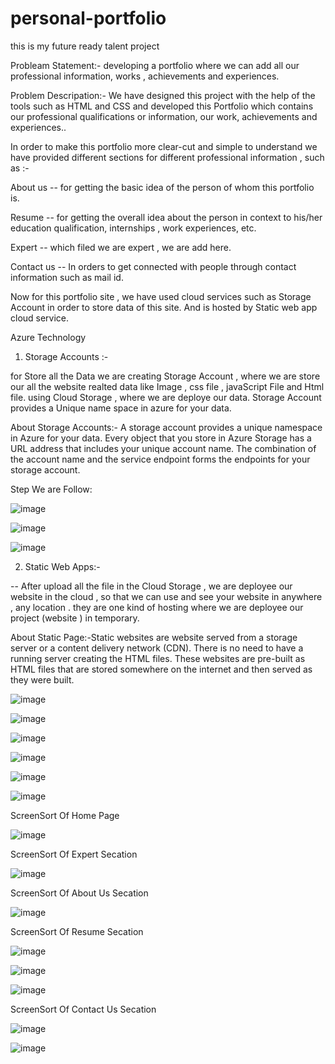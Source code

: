 # personal-portfolio

this is my future ready talent project

Probleam Statement:- developing a portfolio where we can add all our professional information, works , achievements and experiences.

Problem Descripation:- We have designed this project with the help of the tools such as HTML  and CSS and developed this Portfolio which contains our professional qualifications or information, our work, achievements and experiences..

In order to make this portfolio more clear-cut and simple to understand we have provided different sections for different professional information , such as :-

About us -- for getting the basic idea of the person of whom this portfolio is.

Resume -- for getting the overall idea about the person in context to his/her education qualification, internships , work experiences, etc.

Expert -- which filed we are expert , we are add here.

Contact us -- In orders to get connected with people through contact information such as mail id.

Now for this portfolio site , we have used cloud services such as Storage Account in order to store data of this site. And is hosted by Static web app cloud service.

Azure Technology 

  1. Storage Accounts :-

for Store all the Data we are creating Storage Account , where we are store our all the website realted data like Image , css file , javaScript File and Html file. using Cloud Storage , where we are deploye our data. Storage Account provides a Unique name space in azure for your data.

About Storage Accounts:- A storage account provides a unique namespace in Azure for your data. Every object that you store in Azure Storage has a URL address that includes your unique account name. The combination of the account name and the service endpoint forms the endpoints for your storage account.

Step We are Follow:

![image](https://github.com/kunal9211pandey/personal-portfolio/assets/118272078/4e085fb8-66f5-49b3-aa7c-70c3ef5bf061)

![image](https://github.com/kunal9211pandey/personal-portfolio/assets/118272078/a1ed982c-8f1e-4cc6-ad0e-c3f912c41e28)

![image](https://github.com/kunal9211pandey/personal-portfolio/assets/118272078/5df21d0c-5694-4f19-ad6c-5ded43420c7d)




  2. Static Web Apps:-

-- After upload all the file in the Cloud Storage , we are deployee our website in the cloud , so that we can use and see your website in anywhere , any location . they are one kind of hosting where we are deployee our project (website ) in temporary.

About Static Page:-Static websites are website served from a storage server or a content delivery network (CDN). There is no need to have a running server creating the HTML files. These websites are pre-built as HTML files that are stored somewhere on the internet and then served as they were built.

![image](https://github.com/kunal9211pandey/personal-portfolio/assets/118272078/af8ea9f5-6950-42a3-8408-4396114ded56)

![image](https://github.com/kunal9211pandey/personal-portfolio/assets/118272078/d7731e4b-caaa-4318-9aa5-d7bd28baca15)

![image](https://github.com/kunal9211pandey/personal-portfolio/assets/118272078/725602a8-b182-41b2-83cb-c343d9da0057)

![image](https://github.com/kunal9211pandey/personal-portfolio/assets/118272078/87aef704-4f3a-4b59-b6d8-82c18a55637a)

![image](https://github.com/kunal9211pandey/personal-portfolio/assets/118272078/a08576f5-3e7d-4641-8b4d-e9b25fce6380)

![image](https://github.com/kunal9211pandey/personal-portfolio/assets/118272078/fd10db36-82eb-445d-9bff-26edff176b1c)







ScreenSort Of Home Page

![image](https://github.com/kunal9211pandey/personal-portfolio/assets/118272078/591180de-7343-48c4-b93f-483df6cce248)

ScreenSort Of Expert Secation

![image](https://github.com/kunal9211pandey/personal-portfolio/assets/118272078/8ab3af79-5b3e-4b10-91ce-90fb19c4b28c)

ScreenSort Of About Us Secation

![image](https://github.com/kunal9211pandey/personal-portfolio/assets/118272078/a1dd4d69-5e97-41c3-9e8c-99c299a9a196)

ScreenSort Of Resume Secation

![image](https://github.com/kunal9211pandey/personal-portfolio/assets/118272078/aad8a1c6-73d8-42e2-8506-007f90e9bbc1)


![image](https://github.com/kunal9211pandey/personal-portfolio/assets/118272078/eda908a9-23ef-431c-82bf-fed2b7088c8a)

![image](https://github.com/kunal9211pandey/personal-portfolio/assets/118272078/8d1a4371-befe-4619-a035-f262b53def1c)


ScreenSort Of Contact Us Secation

![image](https://github.com/kunal9211pandey/personal-portfolio/assets/118272078/ed34be99-a074-45e2-be42-0b53f7fc4923)

![image](https://github.com/kunal9211pandey/personal-portfolio/assets/118272078/6502ff1b-8674-4bd4-84fc-bde1dbe15140)


                     
     
